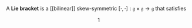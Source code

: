 A **Lie bracket** is a [[bilinear]] skew-symmetric $[\cdot,\cdot]: \mathfrak{g \times g \to g}$ that satisfies

$$
1\tag{hi}
$$